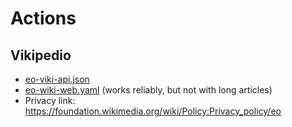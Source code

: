 # Actions

## Vikipedio
* [eo-viki-api.json](https://github.com/parolteknologio/EsperantoGPT/blob/main/actions/eo-viki-api.json)
* [eo-wiki-web.yaml](https://github.com/parolteknologio/EsperantoGPT/blob/main/actions/eo-wiki-web.yaml) (works reliably, but not with long articles)
* Privacy link: https://foundation.wikimedia.org/wiki/Policy:Privacy_policy/eo
